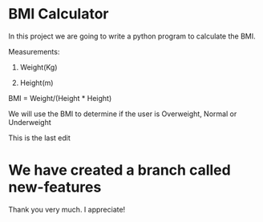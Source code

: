 # BMI Calculator

In this project we are going to write a python program to calculate the BMI.


Measurements:

1. Weight(Kg)

2. Height(m)

BMI = Weight/(Height * Height)

We will use the BMI to determine if the user is Overweight, Normal or Underweight

This is the last edit

# We have created a branch called new-features

Thank you very much. I appreciate!
